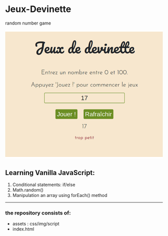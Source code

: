 # Jeux-Devinette
random number game

![grab-landing-page](https://raw.githubusercontent.com/OlgaSpirkina/Jeux-Devinette/master/assets/img/devinette.gif)

## Learning Vanilla JavaScript:
1. Conditional statements: if/else
2. Math.random()
3. Manipulation an array using forEach() method

---
### the repository consists of:
* assets : css/img/script
* index.html
